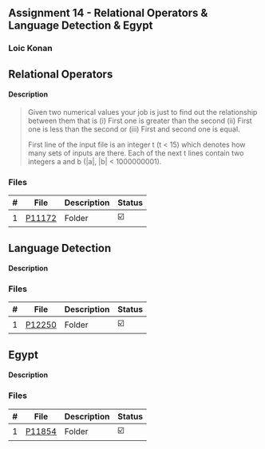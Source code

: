 ## Assignment 14 - Relational Operators & Language Detection & Egypt

### Loic Konan

## Relational Operators

#### Description
>
> Given two numerical values your job is just to find out the relationship between them
> that is (i) First one is greater than the second (ii) First one is less than the second
> or (iii) First and second one is equal.
>
>
> First line of the input file is an integer t (t < 15) which denotes how many sets of inputs are there.
> Each of the next t lines contain two integers a and b (|a|, |b| < 1000000001).

### Files

|   #   | File               | Description | Status                  |
| :---: | ------------------ | ----------- | ----------------------- |
|   1   | [P11172](./P11172) | Folder      | :ballot_box_with_check: |

## Language Detection

#### Description

>

### Files

|   #   | File               | Description | Status                  |
| :---: | ------------------ | ----------- | ----------------------- |
|   1   | [P12250](./P12250) | Folder      | :ballot_box_with_check: |

## Egypt

#### Description

>

### Files

|   #   | File               | Description | Status                  |
| :---: | ------------------ | ----------- | ----------------------- |
|   1   | [P11854](./P11854) | Folder      | :ballot_box_with_check: |
